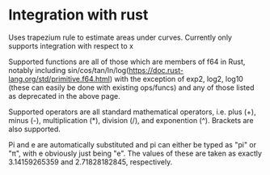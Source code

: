 # Integration with rust

Uses trapezium rule to estimate areas under curves. Currently only supports integration with respect to x

Supported functions are all of those which are members of f64 in Rust, notably including sin/cos/tan/ln/log(https://doc.rust-lang.org/std/primitive.f64.html) with the exception of exp2, log2, log10 (these can easily be done with existing ops/funcs) and any of those listed as deprecated in the above page.

Supported operators are all standard mathematical operators, i.e. plus (+), minus (-), multiplication (*), division (/), and exponention (^). Brackets are also supported.

Pi and e are automatically substituted and pi can either be typed as "pi" or "π", with e obviously just being "e". The values of these are taken as exactly 3.14159265359 and 2.71828182845, respectively.
